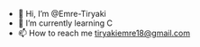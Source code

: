 - 👋 Hi, I’m @Emre-Tiryaki
- 🌱 I’m currently learning C
- 📫 How to reach me tiryakiemre18@gmail.com

<!---
Emre-Tiryaki/Emre-Tiryaki is a ✨ special ✨ repository because its `README.md` (this file) appears on your GitHub profile.
You can click the Preview link to take a look at your changes.
--->
